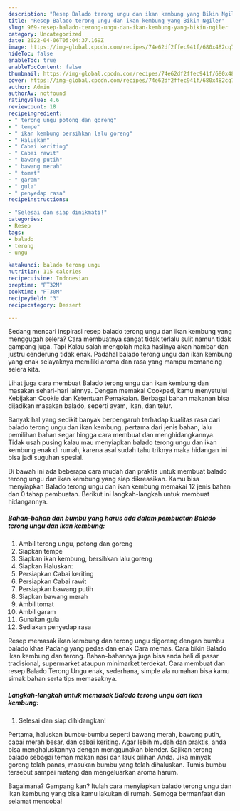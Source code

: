 ```yaml
---
description: "Resep Balado terong ungu dan ikan kembung yang Bikin Ngiler"
title: "Resep Balado terong ungu dan ikan kembung yang Bikin Ngiler"
slug: 969-resep-balado-terong-ungu-dan-ikan-kembung-yang-bikin-ngiler
category: Uncategorized
date: 2022-04-06T05:04:37.169Z
image: https://img-global.cpcdn.com/recipes/74e62df2ffec941f/680x482cq70/balado-terong-ungu-dan-ikan-kembung-foto-resep-utama.jpg
hideToc: false
enableToc: true
enableTocContent: false
thumbnail: https://img-global.cpcdn.com/recipes/74e62df2ffec941f/680x482cq70/balado-terong-ungu-dan-ikan-kembung-foto-resep-utama.jpg
cover: https://img-global.cpcdn.com/recipes/74e62df2ffec941f/680x482cq70/balado-terong-ungu-dan-ikan-kembung-foto-resep-utama.jpg
author: Admin
authorAv: notfound
ratingvalue: 4.6
reviewcount: 18
recipeingredient:
- " terong ungu potong dan goreng"
- " tempe"
- " ikan kembung bersihkan lalu goreng"
- " Haluskan"
- " Cabai keriting"
- " Cabai rawit"
- " bawang putih"
- " bawang merah"
- " tomat"
- " garam"
- " gula"
- " penyedap rasa"
recipeinstructions:

- "Selesai dan siap dinikmati!"
categories:
- Resep
tags:
- balado
- terong
- ungu

katakunci: balado terong ungu 
nutrition: 115 calories
recipecuisine: Indonesian
preptime: "PT32M"
cooktime: "PT30M"
recipeyield: "3"
recipecategory: Dessert

---
```



Sedang mencari inspirasi resep balado terong ungu dan ikan kembung yang menggugah selera? Cara membuatnya sangat tidak terlalu sulit namun tidak gampang juga. Tapi Kalau salah mengolah maka hasilnya akan hambar dan justru cenderung tidak enak. Padahal balado terong ungu dan ikan kembung yang enak selayaknya memiliki aroma dan rasa yang mampu memancing selera kita.


Lihat juga cara membuat Balado terong ungu dan ikan kembung dan masakan sehari-hari lainnya. Dengan memakai Cookpad, kamu menyetujui Kebijakan Cookie dan Ketentuan Pemakaian. Berbagai bahan makanan bisa dijadikan masakan balado, seperti ayam, ikan, dan telur.

Banyak hal yang sedikit banyak berpengaruh terhadap kualitas rasa dari balado terong ungu dan ikan kembung, pertama dari jenis bahan, lalu pemilihan bahan segar hingga cara membuat dan menghidangkannya. Tidak usah pusing kalau mau menyiapkan balado terong ungu dan ikan kembung enak di rumah, karena asal sudah tahu triknya maka hidangan ini bisa jadi suguhan spesial.


Di bawah ini ada beberapa cara mudah dan praktis untuk membuat balado terong ungu dan ikan kembung yang siap dikreasikan. Kamu bisa menyiapkan Balado terong ungu dan ikan kembung memakai 12 jenis bahan dan 0 tahap pembuatan. Berikut ini langkah-langkah untuk membuat hidangannya.

<!--inarticleads1-->

##### Bahan-bahan dan bumbu yang harus ada dalam pembuatan Balado terong ungu dan ikan kembung:

1. Ambil  terong ungu, potong dan goreng
1. Siapkan  tempe
1. Siapkan  ikan kembung, bersihkan lalu goreng
1. Siapkan  Haluskan:
1. Persiapkan  Cabai keriting
1. Persiapkan  Cabai rawit
1. Persiapkan  bawang putih
1. Siapkan  bawang merah
1. Ambil  tomat
1. Ambil  garam
1. Gunakan  gula
1. Sediakan  penyedap rasa


Resep memasak ikan kembung dan terong ungu digoreng dengan bumbu balado khas Padang yang pedas dan enak Cara memas. Cara bikin Balado ikan kembung dan terong. Bahan-bahannya juga bisa anda beli di pasar tradisional, supermarket ataupun minimarket terdekat. Cara membuat dan resep Balado Terong Ungu enak, sederhana, simple ala rumahan bisa kamu simak bahan serta tips memasaknya. 

<!--inarticleads2-->

##### Langkah-langkah untuk memasak Balado terong ungu dan ikan kembung:


1. Selesai dan siap dihidangkan!

Pertama, haluskan bumbu-bumbu seperti bawang merah, bawang putih, cabai merah besar, dan cabai keriting. Agar lebih mudah dan praktis, anda bisa menghaluskannya dengan menggunakan blender. Sajikan terong balado sebagai teman makan nasi dan lauk pilihan Anda. Jika minyak goreng telah panas, masukan bumbu yang telah dihaluskan. Tumis bumbu tersebut sampai matang dan mengeluarkan aroma harum. 

Bagaimana? Gampang kan? Itulah cara menyiapkan balado terong ungu dan ikan kembung yang bisa kamu lakukan di rumah. Semoga bermanfaat dan selamat mencoba!
